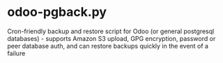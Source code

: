 # odoo-pgback.py
Cron-friendly backup and restore script for Odoo (or general postgresql databases) - supports Amazon S3 upload, GPG encryption, password or peer database auth, and can restore backups quickly in the event of a failure
